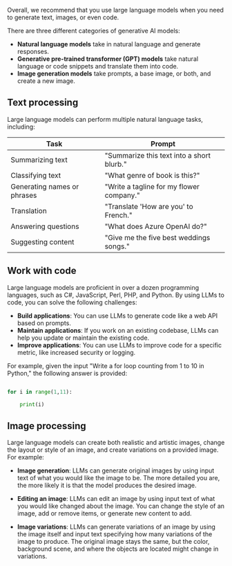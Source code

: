 Overall, we recommend that you use large language models when you need to generate text, images, or even code.

There are three different categories of generative AI models:

- **Natural language models** take in natural language and generate responses.
- **Generative pre-trained transformer (GPT) models** take natural language or code snippets and translate them into code.
- **Image generation models** take prompts, a base image, or both, and create a new image.

## Text processing

Large language models can perform multiple natural language tasks, including:

| **Task** | **Prompt** |
|---|---|
| Summarizing text | "Summarize this text into a short blurb." |
| Classifying text | "What genre of book is this?" |
| Generating names or phrases | "Write a tagline for my flower company." |
| Translation | "Translate 'How are you' to French." |
| Answering questions | "What does Azure OpenAI do?" |
| Suggesting content | "Give me the five best weddings songs." |

## Work with code

Large language models are proficient in over a dozen programming languages, such as C#, JavaScript, Perl, PHP, and Python. By using LLMs to code, you can solve the following challenges:

- **Build applications**: You can use LLMs to generate code like a web API based on prompts.
- **Maintain applications**: If you work on an existing codebase, LLMs can help you update or maintain the existing code.
- **Improve applications**: You can use LLMs to improve code for a specific metric, like increased security or logging.

For example, given the input "Write a for loop counting from 1 to 10 in Python," the following answer is provided:

```python

for i in range(1,11):

    print(i)

```

## Image processing

Large language models can create both realistic and artistic images, change the layout or style of an image, and create variations on a provided image. For example:

- **Image generation**: LLMs can generate original images by using input text of what you would like the image to be. The more detailed you are, the more likely it is that the model produces the desired image.

- **Editing an image**: LLMs can edit an image by using input text of what you would like changed about the image. You can change the style of an image, add or remove items, or generate new content to add.

- **Image variations**: LLMs can generate variations of an image by using the image itself and input text specifying how many variations of the image to produce. The original image stays the same, but the color, background scene, and where the objects are located might change in variations.
